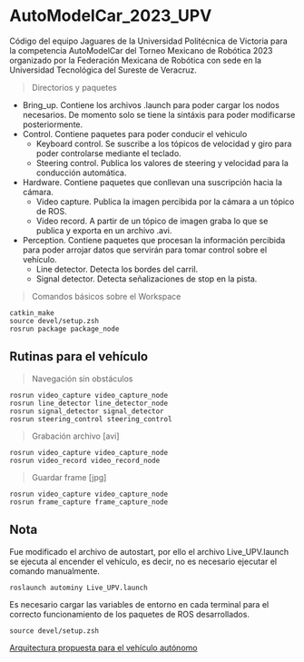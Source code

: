 # AutoModelCar_2023_UPV
Código del equipo Jaguares de la Universidad Politécnica de Victoria para la competencia AutoModelCar del Torneo Mexicano de Robótica 2023 organizado por la Federación Mexicana de Robótica con sede en la Universidad Tecnológica del Sureste de Veracruz.

>Directorios y paquetes

- Bring_up. Contiene los archivos .launch para poder cargar los nodos necesarios. De momento solo se tiene la sintáxis para poder modificarse posteriormente.
- Control. Contiene paquetes para poder conducir el vehiculo
  - Keyboard control. Se suscribe a los tópicos de velocidad y giro para poder controlarse mediante el teclado.
  - Steering control. Publica los valores de steering y velocidad para la conducción automática.
- Hardware. Contiene paquetes que conllevan una suscripción hacia la cámara.
  - Video capture. Publica la imagen percibida por la cámara a un tópico de ROS.
  - Video record. A partir de un tópico de imagen graba lo que se publica y exporta en un archivo .avi.
- Perception. Contiene paquetes que procesan la información percibida para poder arrojar datos que servirán para tomar control sobre el vehículo.
  - Line detector. Detecta los bordes del carril.
  - Signal detector. Detecta señalizaciones de stop en la pista.

>Comandos básicos sobre el Workspace
```
catkin_make
source devel/setup.zsh
rosrun package package_node
```

## Rutinas para el vehículo
>Navegación sin obstáculos
```
rosrun video_capture video_capture_node
rosrun line_detector line_detector_node
rosrun signal_detector signal_detector
rosrun steering_control steering_control

```
>Grabación archivo [avi]
```
rosrun video_capture video_capture_node
rosrun video_record video_record_node

```
>Guardar frame [jpg]
```
rosrun video_capture video_capture_node
rosrun frame_capture frame_capture_node

```

## Nota
Fue modificado el archivo de autostart, por ello el archivo Live_UPV.launch se ejecuta al encender el vehículo, es decir, no es necesario ejecutar el comando manualmente.
```
roslaunch autominy Live_UPV.launch
```
Es necesario cargar las variables de entorno en cada terminal para el correcto funcionamiento de los paquetes de ROS desarrollados.
```
source devel/setup.zsh
```
[Arquitectura propuesta para el vehículo autónomo](https://lucid.app/publicSegments/view/bd8d4c51-0755-41a0-af4e-4752ef2aff18/image.pdf)
